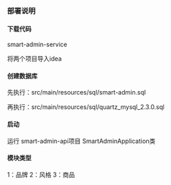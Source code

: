 ### 部署说明

#### 下载代码

smart-admin-service

将两个项目导入idea

#### 创建数据库

先执行：src/main/resources/sql/smart-admin.sql

再执行：src/main/resources/sql/quartz_mysql_2.3.0.sql

#### 启动

运行 smart-admin-api项目 SmartAdminApplication类

#### 模块类型
1：品牌
2：风格
3：商品


